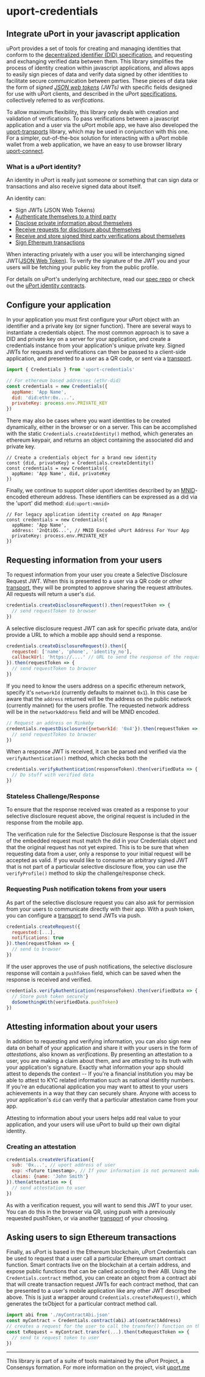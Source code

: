 # uport-credentials

## Integrate uPort in your javascript application

uPort provides a set of tools for creating and managing identities that conform to the [decentralized identifier (DID) specification](), and requesting and exchanging verified data between them.  This library simplifies the process of identity creation within javascript applications, and allows apps to easily sign pieces of data and verify data signed by other identities to facilitate secure communication between parties.  These pieces of data take the form of *signed [JSON web tokens](https://jwt.io/introduction/) (JWTs)* with specific fields designed for use with uPort clients, and described in the uPort [specifications](https://github.com/uport-project/specs), collectively referred to as *verifications*.

To allow maximum flexibility, this library only deals with creation and validation of verifications.  To pass verifications between a javascript application and a user via the uPort mobile app, we have also developed the [uport-transports](https://github.com/uport-project/uport-transports) library, which may be used in conjunction with this one.  For a simpler, out-of-the-box solution for interacting with a uPort mobile wallet from a web application, we have an easy to use browser library [uport-connect](https://github.com/uport-project/uport-connect).

### What is a uPort identity?

An identity in uPort is really just someone or something that can sign data or transactions and also receive signed data about itself.

An identity can:

- Sign JWTs (JSON Web Tokens)
- [Authenticate themselves to a third party](messages/shareresp.md)
- [Disclose private information about themselves](messages/shareresp.md)
- [Receive requests for disclosure about themselves](messages/sharereq.md)
- [Receive and store signed third party verifications about themselves](flows/verification.md)
- [Sign Ethereum transactions](flows/tx.md)

When interacting privately with a user you will be interchanging signed JWT([JSON Web Token](https://jwt.io/)). To verify the signature of the JWT you and your users will be fetching your public key from the public profile.  

For details on uPort's underlying architecture, read our [spec repo](https://github.com/uport-project/specs) or check out the [uPort identity contracts](https://github.com/uport-project/uport-identity).

## Configure your application

In your application you must first configure your uPort object with an identifier and a private key (or signer function).  There are several ways to instantiate a credentials object.  The most common approach is to save a DID and private key on a server for your application, and create a credentials instance from your application's unique private key.  Signed JWTs for requests and verifications can then be passed to a client-side application, and presented to a user as a QR code, or sent via a [transport](http://github.com/uport-project/uport-transports).

```javascript
import { Credentials } from 'uport-credentials'

// For ethereum based addresses (ethr-did)
const credentials = new Credentials({
  appName: 'App Name',
  did: 'did:ethr:0x....',
  privateKey: process.env.PRIVATE_KEY
})
```

There may also be cases where you want identities to be created dynamically, either in the browser or on a server.  This can be accomplished with the static `Credentials.createIdentity()` method, which generates an ethereum keypair, and returns an object containing the associated did and private key.
```
// Create a credentials object for a brand new identity
const {did, privateKey} = Credentials.createIdentity()
const credentials = new Credentials({
  appName: 'App Name', did, privateKey
})
```

Finally, we continue to support older uport identities described by an [MNID](http://github.com/uport-project/mnid)-encoded ethereum address.  These identifiers can be expressed as a did via the 'uport' did method: `did:uport:<mnid>`
```
// For legacy application identity created on App Manager
const credentials = new Credentials({
  appName: 'App Name',
  address: '2nQtiQG...', // MNID Encoded uPort Address For Your App
  privateKey: process.env.PRIVATE_KEY
})
```

## Requesting information from your users

To request information from your user you create a Selective Disclosure Request JWT.  When this is presented to a user via a QR code or other [transport](https://github.com/uport-project/uport-transports), they will be prompted to approve sharing the request attributes.  All requests will return a user's `did`.

```javascript
credentials.createDisclosureRequest().then(requestToken => {
  // send requestToken to browser
})
```

A selective disclosure request JWT can ask for specific private data, and/or provide a URL to which a mobile app should send a response.

```javascript
credentials.createDisclosureRequest().then({
  requested: ['name', 'phone', 'identity_no'],
  callbackUrl: 'https://....' // URL to send the response of the request to
}).then(requestToken => {
  // send requestToken to browser
})
```

If you need to know the users address on a specific ethereum network, specify it's `networkId` (currently defaults to mainnet `0x1`). In this case be aware that the `address` returned will be the address on the public network (currently mainnet) for the users profile. The requested network address will be in the `networkAddress` field and will be MNID encoded.

```javascript
// Request an address on Rinkeby
credentials.requestDisclosure({networkId: '0x4'}).then(requestToken => {
  // send requestToken to browser
})
```

When a response JWT is received, it can be parsed and verified via the `verifyAuthentication()` method, which checks both the 

```javascript
credentials.verifyAuthentication(responseToken).then(verifiedData => {
  // Do stuff with verified data
})
```

### Stateless Challenge/Response

To ensure that the response received was created as a response to your selective disclosure request above, the original request is included in the response from the mobile app.

The verification rule for the Selective Disclosure Response is that the issuer of the embedded request must match the did in your Credentials object and that the original request has not yet expired.  This is to be sure that when requesting data from a user, only a response to your initial request will be accepted as valid.  If you would like to consume an arbitrary signed JWT that is not part of a particular selective disclosure flow, you can use the `verifyProfile()` method to skip the challenge/response check.

### Requesting Push notification tokens from your users

As part of the selective disclosure request you can also ask for permission from your users to communicate directly with their app.  With a push token, you can configure a [transport](https://github.com/uport-project/uport-transports) to send JWTs via push.

```javascript
credentials.createRequest({
  requested:[...],
  notifications: true
}).then(requestToken => {
  // send to browser
})
```
If the user approves the use of push notifications, the selective disclosure response will contain a `pushToken` field, which can be saved when the response is received and verified.

```javascript
credentials.verifyAuthentication(responseToken).then(verifiedData => {
  // Store push token securely
  doSomethingWith(verifiedData.pushToken)
})
```

## Attesting information about your users
In addition to requesting and verifying information, you can also sign new data on behalf of your application and share it with your users in the form of _attestations_, also known as _verifications_.  By presenting an attestation to a user, you are making a claim about them, and are _attesting_ to its truth with your application's signature.  Exactly what information your app should attest to depends the context -- If you're a financial institution you may be able to attest to KYC related information such as national identity numbers. If you're an educational application you may want to attest to your users achievements in a way that they can securely share.  Anyone with access to your application's `did` can verify that a particular attestation came from your app.

Attesting to information about your users helps add real value to your application, and your users will use uPort to build up their own digital identity.

### Creating an attestation

```javascript
credentials.createVerification({
  sub: '0x...', // uport address of user
  exp: <future timestamp>, // If your information is not permanent make sure to add an expires timestamp
  claims: {name: 'John Smith'}
}).then(attestation => {
  // send attestation to user
})
```
As with a verification request, you will want to send this JWT to your user. You can do this in the browser via QR, using push with a previously requested pushToken, or via another [transport](https://github.com/uport-project/uport-transports) of your choosing.

## Asking users to sign Ethereum transactions

Finally, as uPort is based in the Ethereum blockchain, uPort Credentials can be used to request that a user call a particular Ethereum smart contract function.  Smart contracts live on the blockchain at a certain address, and expose public functions that can be called according to their ABI.  Using the `Credentials.contract` method, you can create an object from a contract abi that will create transaction request JWTs for each contract method, that can be presented to a user's mobile application like any other JWT described above.  This is just a wrapper around `Credentials.createTxRequest()`, which generates the txObject for a particular contract method call.

```javascript
import abi from './myContractAbi.json'
const myContract = Credentials.contract(abi).at(contractAddress)
// creates a request for the user to call the transfer() function on the smart contract
const txRequest = myContract.transfer(...).then(txRequestToken => {
  // send tx request token to user
})
```
---------------------------------------------------

This library is part of a suite of tools maintained by the uPort Project, a Consensys formation.  For more information on the project, visit [uport.me](https://uport.me)

